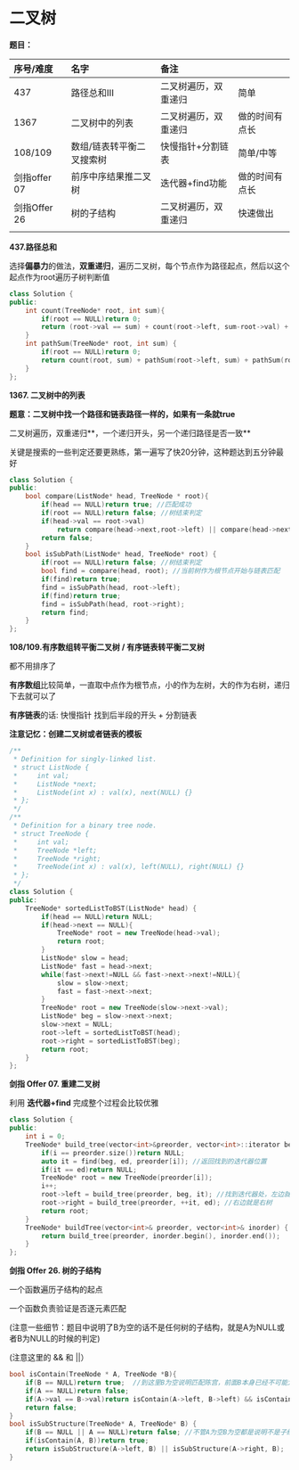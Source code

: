 # 二叉树

**题目：**

| 序号/难度 | 名字 | 备注 |  |
| :--- | :--- | :--- | :--- |
| 437 | 路径总和Ⅲ | 二叉树遍历，双重递归 | 简单 |
| 1367 | 二叉树中的列表 | 二叉树遍历，双重递归 | 做的时间有点长 |
| 108/109 | 数组/链表转平衡二叉搜索树 | 快慢指针+分割链表 | 简单/中等 |
| 剑指offer 07 | 前序中序结果推二叉树 | 迭代器+find功能 | 做的时间有点长 |
| 剑指Offer 26 | 树的子结构 | 二叉树遍历，双重递归 | 快速做出 |
|  |  |  |  |

**437.路径总和**

选择**偏暴力**的做法，**双重递归**，遍历二叉树，每个节点作为路径起点，然后以这个起点作为root遍历子树判断值

```cpp
class Solution {
public:
    int count(TreeNode* root, int sum){
        if(root == NULL)return 0;
        return (root->val == sum) + count(root->left, sum-root->val) + count(root->right, sum - root->val);
    }
    int pathSum(TreeNode* root, int sum) {
        if(root == NULL)return 0;
        return count(root, sum) + pathSum(root->left, sum) + pathSum(root->right, sum);
    }
};
```

**1367. 二叉树中的列表**

**题意：二叉树中找一个路径和链表路径一样的，如果有一条就true**

二叉树遍历，双重递归**，一个递归开头，另一个递归路径是否一致**

关键是搜索的一些判定还要更熟练，第一遍写了快20分钟，这种题达到五分钟最好

```cpp
class Solution {
public:
    bool compare(ListNode* head, TreeNode * root){
        if(head == NULL)return true; //匹配成功
        if(root == NULL)return false; //树结束判定
        if(head->val == root->val) 
            return compare(head->next,root->left) || compare(head->next, root->right);
        return false;
    }
    bool isSubPath(ListNode* head, TreeNode* root) {
        if(root == NULL)return false; //树结束判定
        bool find = compare(head, root); //当前树作为根节点开始与链表匹配
        if(find)return true;
        find = isSubPath(head, root->left);
        if(find)return true;
        find = isSubPath(head, root->right);
        return find;
    }
};
```

**108/109.有序数组转平衡二叉树 / 有序链表转平衡二叉树** 

都不用排序了

**有序数组**比较简单，一直取中点作为根节点，小的作为左树，大的作为右树，递归下去就可以了

**有序链表**的话: 快慢指针 找到后半段的开头 + 分割链表

**注意记忆：创建二叉树或者链表的模板**

```cpp
/**
 * Definition for singly-linked list.
 * struct ListNode {
 *     int val;
 *     ListNode *next;
 *     ListNode(int x) : val(x), next(NULL) {}
 * };
 */
/**
 * Definition for a binary tree node.
 * struct TreeNode {
 *     int val;
 *     TreeNode *left;
 *     TreeNode *right;
 *     TreeNode(int x) : val(x), left(NULL), right(NULL) {}
 * };
 */
class Solution {
public:
    TreeNode* sortedListToBST(ListNode* head) {
        if(head == NULL)return NULL;
        if(head->next == NULL){
            TreeNode* root = new TreeNode(head->val);
            return root;
        }
        ListNode* slow = head;
        ListNode* fast = head->next;
        while(fast->next!=NULL && fast->next->next!=NULL){
            slow = slow->next;
            fast = fast->next->next;
        }
        TreeNode* root = new TreeNode(slow->next->val);
        ListNode* beg = slow->next->next;
        slow->next = NULL;
        root->left = sortedListToBST(head);
        root->right = sortedListToBST(beg);
        return root;
    }
};
```

**剑指 Offer 07. 重建二叉树**

利用 **迭代器+find** 完成整个过程会比较优雅

```cpp
class Solution {
public:
    int i = 0;
    TreeNode* build_tree(vector<int>&preorder, vector<int>::iterator beg, vector<int>::iterator ed){
        if(i == preorder.size())return NULL;
        auto it = find(beg, ed, preorder[i]); //返回找到的迭代器位置
        if(it == ed)return NULL;
        TreeNode* root = new TreeNode(preorder[i]);
        i++;
        root->left = build_tree(preorder, beg, it); //找到迭代器处，左边就是左树
        root->right = build_tree(preorder, ++it, ed); //右边就是右树
        return root;
    }
    TreeNode* buildTree(vector<int>& preorder, vector<int>& inorder) {
        return build_tree(preorder, inorder.begin(), inorder.end());
    }
};
```

**剑指 Offer 26. 树的子结构**

一个函数遍历子结构的起点

一个函数负责验证是否逐元素匹配

\(注意一些细节：题目中说明了B为空的话不是任何树的子结构，就是A为NULL或者B为NULL的时候的判定\)

\(注意这里的 && 和 \|\|）

```cpp
bool isContain(TreeNode * A, TreeNode *B){
    if(B == NULL)return true;  //到这里B为空说明匹配陈宫，前面B本身已经不可能为空
    if(A == NULL)return false; 
    if(A->val == B->val)return isContain(A->left, B->left) && isContain(A->right, B->right);
    return false;
}
bool isSubStructure(TreeNode* A, TreeNode* B) {
    if(B == NULL || A == NULL)return false; //不管A为空B为空都是说明不是子结构
    if(isContain(A, B))return true;
    return isSubStructure(A->left, B) || isSubStructure(A->right, B);
}
```

